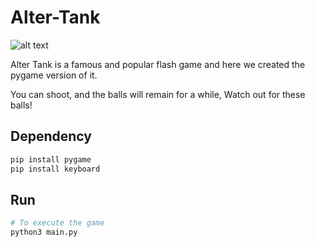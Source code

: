 # Alter-Tank

![alt text](https://camo.githubusercontent.com/c780426953086e4e71170c9beb9efe771f0e0d0d/68747470733a2f2f692e696d6775722e636f6d2f36714a674b51622e706e67)

Alter Tank is a famous and popular flash game and here we created the pygame version of it.

You can shoot, and the balls will remain for a while, Watch out for these balls!

## Dependency

```bash
pip install pygame
pip install keyboard
```

## Run

```bash
# To execute the game
python3 main.py
```
